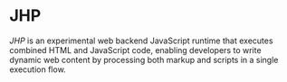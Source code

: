 # JHP

*JHP* is an experimental web backend JavaScript runtime that executes combined HTML and JavaScript code, enabling developers to write dynamic web content by processing both markup and scripts in a single execution flow.
